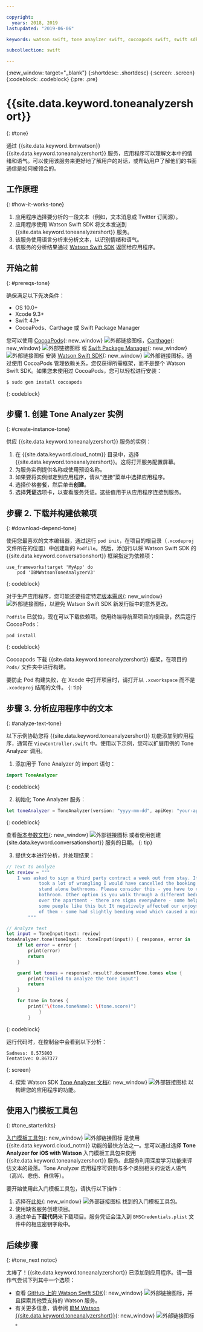 ```yaml
---

copyright:
  years: 2018, 2019
lastupdated: "2019-06-06"

keywords: watson swift, tone anaylzer swift, cocoapods swift, swift sdk install, starter kit watson

subcollection: swift

---
```


{:new_window: target="_blank"}
{:shortdesc: .shortdesc}
{:screen: .screen}
{:codeblock: .codeblock}
{:pre: .pre}

# {{site.data.keyword.toneanalyzershort}}
{: #tone}

通过 {{site.data.keyword.ibmwatson}} {{site.data.keyword.toneanalyzershort}} 服务，应用程序可以理解文本中的情绪和语气。可以使用该服务来更好地了解用户的对话，或帮助用户了解他们的书面通信是如何被领会的。

## 工作原理
{: #how-it-works-tone}

1. 应用程序选择要分析的一段文本（例如，文本消息或 Twitter 订阅源）。
2. 应用程序使用 Watson Swift SDK 将文本发送到 {{site.data.keyword.toneanalyzershort}} 服务。
3. 该服务使用语言分析来分析文本，以识别情绪和语气。
4. 该服务的分析结果通过 [Watson Swift SDK](https://github.com/watson-developer-cloud/swift-sdk) 返回给应用程序。

## 开始之前
{: #prereqs-tone}

确保满足以下先决条件：

* OS 10.0+
* Xcode 9.3+
* Swift 4.1+
* CocoaPods、Carthage 或 Swift Package Manager

您可以使用 [CocoaPods](https://github.com/watson-developer-cloud/swift-sdk#cocoapods){: new_window} ![外部链接图标](../../icons/launch-glyph.svg "外部链接图标")，[Carthage](https://github.com/watson-developer-cloud/swift-sdk#carthage){: new_window} ![外部链接图标](../../icons/launch-glyph.svg "外部链接图标") 或 [Swift Package Manager](https://github.com/watson-developer-cloud/swift-sdk#swift-package-manager){: new_window} ![外部链接图标](../../icons/launch-glyph.svg "外部链接图标") 安装 [Watson Swift SDK](https://github.com/watson-developer-cloud/swift-sdk){: new_window} ![外部链接图标](../../icons/launch-glyph.svg "外部链接图标")。通过使用 CocoaPods 管理依赖关系，您仅获得所需框架，而不是整个 Watson Swift SDK。如果您未使用过 CocoaPods，您可以轻松进行安装：

```bash
$ sudo gem install cocoapods
```
{: codeblock}

## 步骤 1. 创建 Tone Analyzer 实例
{: #create-instance-tone}

供应 {{site.data.keyword.toneanalyzershort}} 服务的实例：

1. 在 {{site.data.keyword.cloud_notm}} 目录中，选择 {{site.data.keyword.toneanalyzershort}}。这将打开服务配置屏幕。
2. 为服务实例提供名称或使用预设名称。
3. 如果要将实例绑定到应用程序，请从“连接”菜单中选择应用程序。
4. 选择价格套餐，然后单击**创建**。
5. 选择**凭证**选项卡，以查看服务凭证。这些值用于从应用程序连接到服务。

## 步骤 2. 下载并构建依赖项
{: #download-depend-tone}

使用您最喜欢的文本编辑器，通过运行 `pod init`，在项目的根目录（`.xcodeproj` 文件所在的位置）中创建新的 `Podfile`。然后，添加行以将 Watson Swift SDK 的
{{site.data.keyword.conversationshort}} 框架指定为依赖项：

```pod
use_frameworks!target 'MyApp' do
    pod 'IBMWatsonToneAnalyzerV3'
```
{: codeblock}

对于生产应用程序，您可能还要指定特定[版本需求](https://guides.cocoapods.org/using/the-podfile.html#specifying-pod-versions){: new_window} ![外部链接图标](../../icons/launch-glyph.svg "外部链接图标")，以避免 Watson Swift SDK 新发行版中的意外更改。

`Podfile` 已就位，现在可以下载依赖项。使用终端导航至项目的根目录，然后运行 CocoaPods：

```console
pod install
```
{: codeblock}

Cocoapods 下载 {{site.data.keyword.toneanalyzershort}} 框架，在项目的 `Pods/` 文件夹中进行构建。

要防止 Pod 构建失败，在 Xcode 中打开项目时，请打开以 `.xcworkspace` 而不是 `.xcodeproj` 结尾的文件。
{: tip}

## 步骤 3. 分析应用程序中的文本
{: #analyze-text-tone}

以下示例协助您将 {{site.data.keyword.toneanalyzershort}} 功能添加到应用程序，通常在 `ViewController.swift` 中。使用以下示例，您可以扩展用例的 Tone Analyzer 调用。

1. 添加用于 Tone Analyzer 的 import 语句：
    
  ```swift
  import ToneAnalyzer
  ```
  {: codeblock}

2. 初始化 Tone Analyzer 服务：
  ```swift
  let toneAnalyzer = ToneAnalyzer(version: "yyyy-mm-dd", apiKey: "your-api-key-here")
  ```
  {: codeblock}

  查看[版本参数文档](https://{DomainName}/apidocs/tone-analyzer#versioning){: new_window} ![外部链接图标](../../icons/launch-glyph.svg "外部链接图标") 或者使用创建 {site.data.keyword.conversationshort}} 服务的日期。
  {: tip}

3. 提供文本进行分析，并处理结果：
  ```swift
  // Text to analyze
  let review = """
      I was asked to sign a third party contract a week out from stay. If it wasn't an 8 person group that
              took a lot of wrangling I would have cancelled the booking straight away. Bathrooms - there are no
              stand alone bathrooms. Please consider this - you have to clear out the main bedroom to use that
              bathroom. Other option is you walk through a different bedroom to get to its en-suite. Signs all
              over the apartment - there are signs everywhere - some helpful - some telling you rules. Perhaps
              some people like this but It negatively affected our enjoyment of the accommodation. Stairs - lots
              of them - some had slightly bending wood which caused a minor injury.
          """

  // Analyze text
  let input = ToneInput(text: review)
  toneAnalyzer.tone(toneInput: .toneInput(input)) { response, error in
      if let error = error {
          print(error)
          return
      }

      guard let tones = response?.result?.documentTone.tones else {
          print("Failed to analyze the tone input")
          return
      }

      for tone in tones {
          print("\(tone.toneName): \(tone.score)")
              }
          }
  ```
  {: codeblock}

  运行代码时，在控制台中会看到以下分析：
  ```
Sadness: 0.575803
Tentative: 0.867377
```
  {: screen}

4. 探索 Watson SDK [Tone Analyzer 文档](https://watson-developer-cloud.github.io/swift-sdk/services/ToneAnalyzerV3/index.html){: new_window} ![外部链接图标](../../icons/launch-glyph.svg "外部链接图标") 以构建您的应用程序的功能。

## 使用入门模板工具包
{: #tone_starterkits}

[入门模板工具包](https://{DomainName}/developer/appledevelopment/starter-kits){: new_window} ![外部链接图标](../../icons/launch-glyph.svg "外部链接图标") 是使用 {{site.data.keyword.cloud_notm}} 功能的最快方法之一。您可以通过选择 **Tone Analyzer for iOS with Watson** 入门模板工具包来使用 {{site.data.keyword.toneanalyzershort}} 服务。此服务利用深度学习功能来评估文本的段落。Tone Analyzer 应用程序可识别与多个类别相关的说话人语气（高兴、悲伤、自信等）。

要开始使用此入门模板工具包，请执行以下操作：

1. 选择在[此处](https://{DomainName}/developer/appledevelopment/starter-kits/tone-analyzer-for-ios-with-watson){: new_window} ![外部链接图标](../../icons/launch-glyph.svg "外部链接图标") 找到的入门模板工具包。
2. 使用缺省服务创建项目。
3. 通过单击**下载代码**来下载项目。服务凭证会注入到 `BMSCredentials.plist` 文件中的相应密钥字段中。

## 后续步骤
{: #tone_next notoc}

太棒了！{{site.data.keyword.toneanalyzershort}} 已添加到应用程序。请一鼓作气尝试下列其中一个选项：

* 查看 [GitHub 上的 Watson Swift SDK](https://github.com/watson-developer-cloud/swift-sdk){: new_window} ![外部链接图标](../../icons/launch-glyph.svg "外部链接图标")，并且探索其他受支持的 Watson 服务。
* 有关更多信息，请参阅 [IBM Watson {{site.data.keyword.toneanalyzershort}}](https://www.ibm.com/watson/services/tone-analyzer/){: new_window} ![外部链接图标](../../icons/launch-glyph.svg "外部链接图标")。
